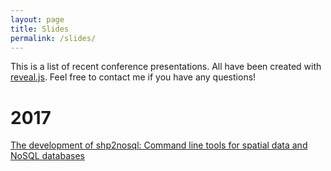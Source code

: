 ```yaml
---
layout: page
title: Slides
permalink: /slides/
---
```


This  is a  list of  recent  conference presentations.  All have  been
created with [reveal.js](https://github.com/hakimel/reveal.js). Feel
free to contact me if you have any questions! 

# 2017

[The development of shp2nosql: Command line tools for spatial data and
NoSQL databases](https://mhaffner.github.io/presentations/shp2nosql.html)

